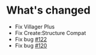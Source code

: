 # What's changed

+ Fix Villager Plus
+ Fix Create:Structure Compat
+ Fix bug [#122](https://github.com/ChoiceTheorem/ChoiceTheorem-s-overhauled-village/issues/122)
+ Fix bug [#120](https://github.com/ChoiceTheorem/ChoiceTheorem-s-overhauled-village/issues/120)
